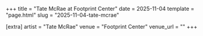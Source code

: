 +++
title = "Tate McRae at Footprint Center"
date = 2025-11-04
template = "page.html"
slug = "2025-11-04-tate-mcrae"

[extra]
artist = "Tate McRae"
venue = "Footprint Center"
venue_url = ""
+++
